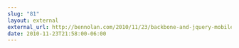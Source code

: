 ```yaml
---
slug: "81"
layout: external
external_url: http://bennolan.com/2010/11/23/backbone-and-jquery-mobile.html
date: 2010-11-23T21:58:00-06:00
---
```

